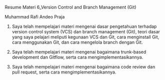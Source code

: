 Resume Materi 6_Version Control and Branch Management (Git)

Muhammad Rafi Andeo Praja

1. Saya telah mempelajari materi mengenai dasar pengetahuan terhadap version control system (VCS) dan branch management (Git), teori dasar yang saya pelajari meliputi kegunaan VCS dan Git, cara menginstall Git, cara menggunakan Git, dan cara mengelola branch dengan Git.

2. Saya telah mempelajari materi mengenai bagaimana trunk-based development dan Gitflow, serta cara mengimplementasikannya.

3. Saya telah mempelajari materi mengenai bagaimana code review dan pull request, serta cara mengimplementasikannya.
